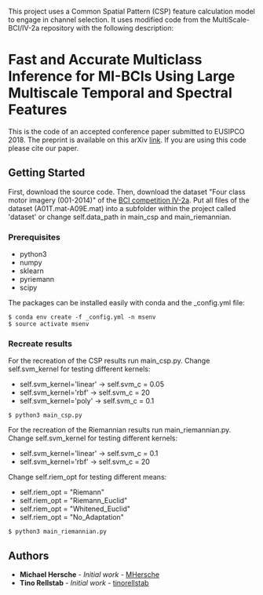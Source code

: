 This project uses a Common Spatial Pattern (CSP) feature calculation model to engage in channel selection. It uses modified code from the MultiScale-BCI/IV-2a repository with the following description:

# Fast and Accurate Multiclass Inference for MI-BCIs Using Large Multiscale Temporal and Spectral Features

This is the code of an accepted conference paper submitted to EUSIPCO 2018. The preprint is available on this arXiv [link](https://arxiv.org/abs/1806.06823). If you are using this code please cite our paper. 

## Getting Started

First, download the source code.
Then, download the dataset "Four class motor imagery (001-2014)" of the [BCI competition IV-2a](http://bnci-horizon-2020.eu/database/data-sets). Put all files of the dataset (A01T.mat-A09E.mat) into a subfolder within the project called 'dataset' or change self.data_path in main_csp and main_riemannian. 

### Prerequisites

- python3
- numpy
- sklearn
- pyriemann
- scipy

The packages can be installed easily with conda and the _config.yml file: 
```
$ conda env create -f _config.yml -n msenv
$ source activate msenv 
```

### Recreate results

For the recreation of the CSP results run main_csp.py. 
Change self.svm_kernel for testing different kernels:
- self.svm_kernel='linear'  -> self.svm_c = 0.05
- self.svm_kernel='rbf'     -> self.svm_c = 20
- self.svm_kernel='poly'    -> self.svm_c = 0.1

```
$ python3 main_csp.py
```
For the recreation of the Riemannian results run main_riemannian.py. 
Change self.svm_kernel for testing different kernels:
- self.svm_kernel='linear'  -> self.svm_c = 0.1
- self.svm_kernel='rbf'     -> self.svm_c = 20

Change self.riem_opt for testing different means:
- self.riem_opt = "Riemann"
- self.riem_opt = "Riemann_Euclid" 
- self.riem_opt = "Whitened_Euclid"
- self.riem_opt = "No_Adaptation"

```
$ python3 main_riemannian.py
```

## Authors

* **Michael Hersche** - *Initial work* - [MHersche](https://github.com/MHersche)
* **Tino Rellstab** - *Initial work* - [tinorellstab](https://github.com/tinorellstab)

